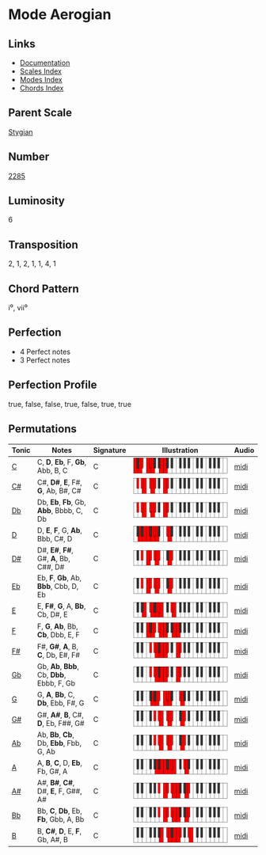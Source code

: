 # Mode Aerogian

## Links

- [Documentation](README.md)
- [Scales Index](Scales.md)
- [Modes Index](Modes.md)
- [Chords Index](Chords.md)

## Parent Scale

[Stygian](ScaleStygian.md)

## Number

[2285](https://ianring.com/musictheory/scales/2285)

## Luminosity

6

## Transposition

2, 1, 2, 1, 1, 4, 1

## Chord Pattern

i⁰, vii⁰

## Perfection

- 4 Perfect notes
- 3 Perfect notes

## Perfection Profile

true, false, false, true, false, true, true

## Permutations

| Tonic | Notes | Signature | Illustration | Audio |
|-------|-------|-----------|--------------|-------|
| [C](ModeCNaturalAerogian.md) | C, **D**, **Eb**, F, **Gb**, Abb, B, C | C | ![CNaturalAerogian](ModeCNaturalAerogian.png) | [midi](https://github.com/edipermadi/music/blob/main/docs/ModeCNaturalAerogian.mid?raw=true) |
| [C#](ModeCSharpAerogian.md) | C#, **D#**, **E**, F#, **G**, Ab, B#, C# | C | ![CSharpAerogian](ModeCSharpAerogian.png) | [midi](https://github.com/edipermadi/music/blob/main/docs/ModeCSharpAerogian.mid?raw=true) |
| [Db](ModeDFlatAerogian.md) | Db, **Eb**, **Fb**, Gb, **Abb**, Bbbb, C, Db | C | ![DFlatAerogian](ModeDFlatAerogian.png) | [midi](https://github.com/edipermadi/music/blob/main/docs/ModeDFlatAerogian.mid?raw=true) |
| [D](ModeDNaturalAerogian.md) | D, **E**, **F**, G, **Ab**, Bbb, C#, D | C | ![DNaturalAerogian](ModeDNaturalAerogian.png) | [midi](https://github.com/edipermadi/music/blob/main/docs/ModeDNaturalAerogian.mid?raw=true) |
| [D#](ModeDSharpAerogian.md) | D#, **E#**, **F#**, G#, **A**, Bb, C##, D# | C | ![DSharpAerogian](ModeDSharpAerogian.png) | [midi](https://github.com/edipermadi/music/blob/main/docs/ModeDSharpAerogian.mid?raw=true) |
| [Eb](ModeEFlatAerogian.md) | Eb, **F**, **Gb**, Ab, **Bbb**, Cbb, D, Eb | C | ![EFlatAerogian](ModeEFlatAerogian.png) | [midi](https://github.com/edipermadi/music/blob/main/docs/ModeEFlatAerogian.mid?raw=true) |
| [E](ModeENaturalAerogian.md) | E, **F#**, **G**, A, **Bb**, Cb, D#, E | C | ![ENaturalAerogian](ModeENaturalAerogian.png) | [midi](https://github.com/edipermadi/music/blob/main/docs/ModeENaturalAerogian.mid?raw=true) |
| [F](ModeFNaturalAerogian.md) | F, **G**, **Ab**, Bb, **Cb**, Dbb, E, F | C | ![FNaturalAerogian](ModeFNaturalAerogian.png) | [midi](https://github.com/edipermadi/music/blob/main/docs/ModeFNaturalAerogian.mid?raw=true) |
| [F#](ModeFSharpAerogian.md) | F#, **G#**, **A**, B, **C**, Db, E#, F# | C | ![FSharpAerogian](ModeFSharpAerogian.png) | [midi](https://github.com/edipermadi/music/blob/main/docs/ModeFSharpAerogian.mid?raw=true) |
| [Gb](ModeGFlatAerogian.md) | Gb, **Ab**, **Bbb**, Cb, **Dbb**, Ebbb, F, Gb | C | ![GFlatAerogian](ModeGFlatAerogian.png) | [midi](https://github.com/edipermadi/music/blob/main/docs/ModeGFlatAerogian.mid?raw=true) |
| [G](ModeGNaturalAerogian.md) | G, **A**, **Bb**, C, **Db**, Ebb, F#, G | C | ![GNaturalAerogian](ModeGNaturalAerogian.png) | [midi](https://github.com/edipermadi/music/blob/main/docs/ModeGNaturalAerogian.mid?raw=true) |
| [G#](ModeGSharpAerogian.md) | G#, **A#**, **B**, C#, **D**, Eb, F##, G# | C | ![GSharpAerogian](ModeGSharpAerogian.png) | [midi](https://github.com/edipermadi/music/blob/main/docs/ModeGSharpAerogian.mid?raw=true) |
| [Ab](ModeAFlatAerogian.md) | Ab, **Bb**, **Cb**, Db, **Ebb**, Fbb, G, Ab | C | ![AFlatAerogian](ModeAFlatAerogian.png) | [midi](https://github.com/edipermadi/music/blob/main/docs/ModeAFlatAerogian.mid?raw=true) |
| [A](ModeANaturalAerogian.md) | A, **B**, **C**, D, **Eb**, Fb, G#, A | C | ![ANaturalAerogian](ModeANaturalAerogian.png) | [midi](https://github.com/edipermadi/music/blob/main/docs/ModeANaturalAerogian.mid?raw=true) |
| [A#](ModeASharpAerogian.md) | A#, **B#**, **C#**, D#, **E**, F, G##, A# | C | ![ASharpAerogian](ModeASharpAerogian.png) | [midi](https://github.com/edipermadi/music/blob/main/docs/ModeASharpAerogian.mid?raw=true) |
| [Bb](ModeBFlatAerogian.md) | Bb, **C**, **Db**, Eb, **Fb**, Gbb, A, Bb | C | ![BFlatAerogian](ModeBFlatAerogian.png) | [midi](https://github.com/edipermadi/music/blob/main/docs/ModeBFlatAerogian.mid?raw=true) |
| [B](ModeBNaturalAerogian.md) | B, **C#**, **D**, E, **F**, Gb, A#, B | C | ![BNaturalAerogian](ModeBNaturalAerogian.png) | [midi](https://github.com/edipermadi/music/blob/main/docs/ModeBNaturalAerogian.mid?raw=true) |

